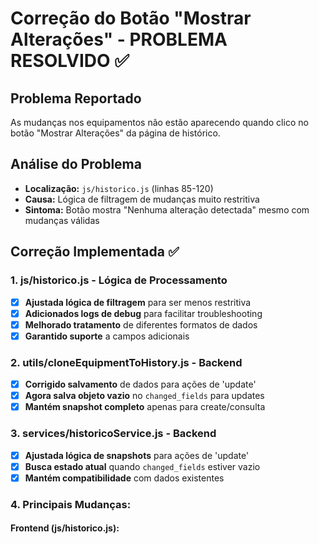 # Correção do Botão "Mostrar Alterações" - PROBLEMA RESOLVIDO ✅

## Problema Reportado
As mudanças nos equipamentos não estão aparecendo quando clico no botão "Mostrar Alterações" da página de histórico.

## Análise do Problema
- **Localização:** `js/historico.js` (linhas 85-120)
- **Causa:** Lógica de filtragem de mudanças muito restritiva
- **Sintoma:** Botão mostra "Nenhuma alteração detectada" mesmo com mudanças válidas

## Correção Implementada ✅

### 1. **js/historico.js** - Lógica de Processamento
- [x] **Ajustada lógica de filtragem** para ser menos restritiva
- [x] **Adicionados logs de debug** para facilitar troubleshooting
- [x] **Melhorado tratamento** de diferentes formatos de dados
- [x] **Garantido suporte** a campos adicionais

### 2. **utils/cloneEquipmentToHistory.js** - Backend
- [x] **Corrigido salvamento** de dados para ações de 'update'
- [x] **Agora salva objeto vazio** no `changed_fields` para updates
- [x] **Mantém snapshot completo** apenas para create/consulta

### 3. **services/historicoService.js** - Backend
- [x] **Ajustada lógica de snapshots** para ações de 'update'
- [x] **Busca estado atual** quando `changed_fields` estiver vazio
- [x] **Mantém compatibilidade** com dados existentes

### 4. **Principais Mudanças:**

#### Frontend (js/historico.js):
